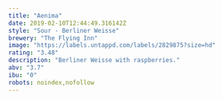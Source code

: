 ```yaml
---
title: "Aenima"
date: 2019-02-10T12:44:49.316142Z
style: "Sour - Berliner Weisse"
brewery: "The Flying Inn"
image: "https://labels.untappd.com/labels/2829875?size=hd"
rating: "3.48"
description: "Berliner Weisse with raspberries."
abv: "3.7"
ibu: "0"
robots: noindex,nofollow
---
```

